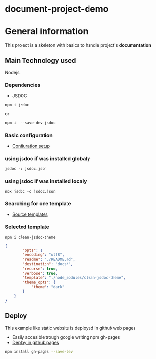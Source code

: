 # document-project-demo

# General information
This project is a skeleton with basics to handle project's **documentation**

## Main Technology used
Nodejs
### Dependencies
- JSDOC
```
npm i jsdoc
```
or
```
npm i  --save-dev jsdoc
```
### Basic configuration
- [Confiuration setup](https://jsdoc.app/about-configuring-jsdoc.html)

### using jsdoc if was installed globaly
```
jsdoc -c jsdoc.json
```
### using jsdoc if was installed localy
```
npx jsdoc -c jsdoc.json
```
### Searching for one template

- [Source templates](https://cancerberosgx.github.io/jsdoc-templates-demo/demo/)

### Selected template
```
npm i clean-jsdoc-theme
```

```json
{
        "opts": {
        "encoding": "utf8",
        "readme": "./README.md",
        "destination": "docs/",
        "recurse": true,
        "verbose": true,
        "template": "./node_modules/clean-jsdoc-theme",
        "theme_opts": {
            "theme": "dark"
        }
    }
}
```

## Deploy
This example like static website is deployed in github web pages
- Easily accesible trough google writing npm gh-pages
- [Deploy in github pages](https://www.npmjs.com/package/gh-pages)

```bash
npm install gh-pages --save-dev
```
